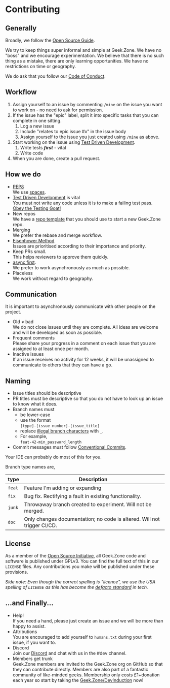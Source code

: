 # Contributing

## Generally

Broadly, we follow the [Open Source Guide](https://opensource.guide/how-to-contribute/).

We try to keep things super informal and simple at Geek.Zone. We have no "boss" and we encourage experimentation. We
believe that there is no such thing as a mistake, there are only learning opportunities. We have no restrictions on time
or geography.

We do ask that you follow our [Code of Conduct](https://geek.zone/code-of-conduct/).

## Workflow
1. Assign yourself to an issue by commenting `/mine` on the issue you want to work on - no need to ask for permission.
2. If the issue has the "epic" label, split it into specific tasks that you can complete in one sitting.
    1. Log a new issue
    2. Include "relates to epic issue #*x*" in the issue body
    3. Assign yourself to the issue you just created using `/mine` as above.
3. Start working on the issue using [Test Driven Development](https://youtu.be/llaUBH5oayw).
   1. Write tests ***first*** - vital
   2. Write code
4. When you are done, create a pull request.

## How we do
- [PEP8](https://www.python.org/dev/peps/pep-0008/#tabs-or-spaces)
    <br>We use [spaces](https://www.youtube.com/watch?v=SsoOG6ZeyUI).
- [Test Driven Development](https://youtu.be/llaUBH5oayw) is vital
    <br>You must not write any code unless it is to make a failing test pass. [Obey the Testing Goat!](https://www.obeythetestinggoat.com/pages/book.html#toc)
- New repos
    <br>We have a [repo template](https://github.com/GeekZoneHQ/template) that you should use to start a new Geek.Zone repo.
- Merging
  <br>We prefer the rebase and merge workflow.
- [Eisenhower Method](https://en.wikipedia.org/wiki/Time_management#The_Eisenhower_Method)
  <br>Issues are prioritised according to their importance and priority.
- Keep PRs small.
  <br>This helps reviewers to approve them quickly.
- [async first](https://about.gitlab.com/company/culture/all-remote/asynchronous/).
  <br>We prefer to work asynchronously as much as possible.
- Placeless
  <br>We work without regard to geography.

## Communication
It is important to asynchronously communicate with other people on the project.

- Old ≠ bad
  <br>We do not close issues until they are complete. All ideas are welcome and will be developed as soon as possible.
- Frequent comments
  <br>Please share your progress in a comment on each issue that you are assigned to at least once per month.
- Inactive issues
  <br>If an issue receives no activity for 12 weeks, it will be unassigned to communicate to others that they can have a go.

## Naming

- Issue titles should be descriptive 
- PR titles must be descriptive so that you do not have to look up an issue to know what it does.
- Branch names must
  - be lower-case 
  - use the format<br />
    `[type]-[issue number]-[issue_title]`
  - replace [illegal branch characters](https://git-scm.com/docs/git-check-ref-format) with `_`. 
  - For example,<br />
   `feat-42-min_password_length`
- Commit messages must follow [Conventional Commits](https://conventionalcommits.org/).

Your IDE can probably do most of this for you.

Branch type names are,

| type   | Description                                                             |
|--------|-------------------------------------------------------------------------|
| `feat` | Feature I'm adding or expanding                                         | 
| `fix`  | Bug fix. Rectifying a fault in existing functionality.                  |
| `junk` | Throwaway branch created to experiment. Will not be merged.             |
| `doc`  | Only changes documentation; no code is altered. Will not trigger CI/CD. |


## License

As a member of the [Open Source Initiative](https://opensource.org/osi-affiliate-membership), all Geek.Zone code and software is published under GPLv3. You can find the full text of this in our `LICENSE` files. Any
contributions you make will be published under these provisions.

_Side note: Even though the correct spelling is "licence", we use the USA spelling of `LICENSE` as this has become the
[defacto standard](https://xkcd.com/927/) in tech._

## ...and Finally...

- Help!
  <br>If you need a hand, please just create an issue and we will be more than happy to assist.
- Attributions
  <br>You are encouraged to add yourself to `humans.txt` during your first issue, if you want to.
- Discord
  <br>Join our [Discord](http://geek.zone/discord) and chat with us in the #dev channel.  
- Members get trunk
  <br>Geek.Zone members are invited to the Geek.Zone org on GitHub so that they can contribute directly. Members are also part of a fantastic community of like-minded geeks. Membership only costs £1+donation each year so start by taking the [Geek.Zone/DevInduction](https://geek.zone/devinduction) now!